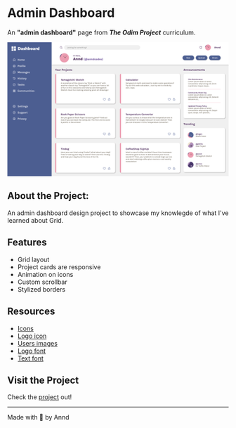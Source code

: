 # Admin Dashboard

An **"admin dashboard"** page from _**The Odim Project**_ curriculum.

![Page Screen](assets/pagescreen.png)

## About the Project:
An admin dashboard design project to showcase my knowlegde of what I've learned about Grid.

## Features
* Grid layout
* Project cards are responsive
* Animation on icons
* Custom scrollbar
* Stylized borders

## Resources 
* [Icons](https://phosphoricons.com/)
* [Logo icon](https://pictogrammers.com/library/mdi/)
* [Users images](https://boringavatars.com/f8f69f-bab986-7c7b6c-3e3e53-000039)
* [Logo font](https://fonts.google.com/)
* [Text font](https://www.fontshare.com/)

## Visit the Project
Check the [project](https://anndcodes.github.io/admin-dashboard/) out!

---
Made with 🩷 by Annd